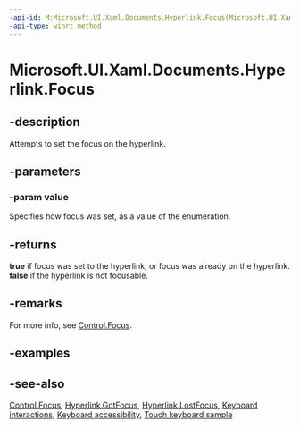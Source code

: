 ```yaml
---
-api-id: M:Microsoft.UI.Xaml.Documents.Hyperlink.Focus(Microsoft.UI.Xaml.FocusState)
-api-type: winrt method
---
```


<!-- Method syntax.
public bool Hyperlink.Focus(FocusState value)
-->

# Microsoft.UI.Xaml.Documents.Hyperlink.Focus

## -description
Attempts to set the focus on the hyperlink.

## -parameters
### -param value
Specifies how focus was set, as a value of the enumeration.

## -returns
**true** if focus was set to the hyperlink, or focus was already on the hyperlink. **false** if the hyperlink is not focusable.

## -remarks
For more info, see [Control.Focus](/uwp/api/windows.ui.xaml.controls.control.focus(windows.ui.xaml.focusstate)).


## -examples

## -see-also
[Control.Focus](/uwp/api/windows.ui.xaml.controls.control.focus(windows.ui.xaml.focusstate)), [Hyperlink.GotFocus](hyperlink_gotfocus.md), [Hyperlink.LostFocus](hyperlink_lostfocus.md), [Keyboard interactions](/windows/uwp/input-and-devices/keyboard-interactions), [Keyboard accessibility](/windows/uwp/accessibility/keyboard-accessibility), [Touch keyboard sample](https://github.com/Microsoft/Windows-universal-samples/tree/master/Samples/TouchKeyboard)

